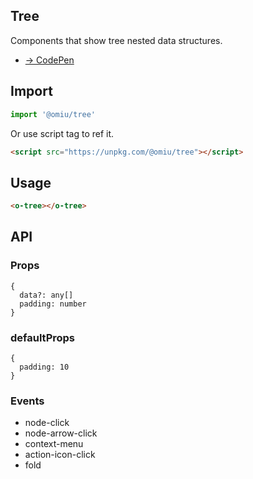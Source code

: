 ## Tree

Components that show tree nested data structures.

* [→ CodePen](https://codepen.io/omijs/pen/yLYMrdg)

## Import

```js
import '@omiu/tree'
```

Or use script tag to ref it.


```html
<script src="https://unpkg.com/@omiu/tree"></script>
```

## Usage

```html
<o-tree></o-tree>
```

## API

### Props

```tsx
{
  data?: any[]
  padding: number
}
```

### defaultProps

```tsx
{
  padding: 10
}
```
### Events

* node-click
* node-arrow-click
* context-menu
* action-icon-click
* fold
